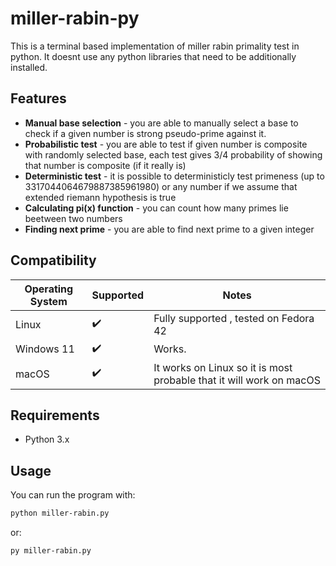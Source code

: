 # miller-rabin-py

This is a terminal based implementation of miller rabin primality test in python. It doesnt use any python libraries that need to be additionally installed.

## Features

- **Manual base selection** - you are able to manually select a base to check if a given number is strong pseudo-prime against it.
- **Probabilistic test** - you are able to test if given number is composite with randomly selected base, each test gives 3/4 probability of showing that number is composite (if it really is)
- **Deterministic test** - it is possible to deterministicly test primeness (up to 3317044064679887385961980) or any number if we assume that extended riemann hypothesis is true
- **Calculating pi(x) function** - you can count how many primes lie beetween two numbers
- **Finding next prime** - you are able to find next prime to a given integer

## Compatibility
| Operating System | Supported  | Notes               |
|------------------|------------|---------------------|
| Linux            | ✔️         | Fully supported , tested on Fedora 42|
|Windows 11        |✔️          |Works.|
| macOS            | ✔️         | It works on Linux so it is most probable that it will work on macOS|

## Requirements
- Python 3.x

## Usage

You can run the program with:
```bash
python miller-rabin.py
```
or:
```bash
py miller-rabin.py
```
